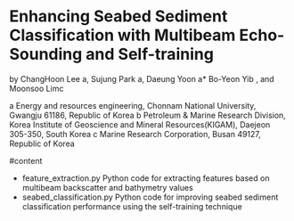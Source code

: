 # Enhancing Seabed Sediment Classification with Multibeam Echo-Sounding and Self-training
by ChangHoon Lee a, Sujung Park a, Daeung Yoon a* Bo-Yeon Yib , and Moonsoo Limc

a Energy and resources engineering, Chonnam National University, Gwangju 61186, Republic of Korea 
b Petroleum & Marine Research Division, Korea Institute of Geoscience and Mineral Resources(KIGAM), Daejeon 305-350, South Korea
c Marine Research Corporation, Busan 49127, Republic of Korea

#content
- feature_extraction.py
Python code for extracting features based on multibeam backscatter and bathymetry values
- seabed_classification.py
Python code for improving seabed sediment classification performance using the self-training technique
